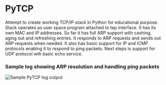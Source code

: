 # PyTCP

Attempt to create working TCP/IP stack in Python for educational purpose. Stack operates as user space program attached to tap interface. It has its own MAC and IP addresses. So far it has full ARP support with cashing, aging out and refreshing entries. It responds to ARP requests and sends out ARP requests when needed. It also has basic support for IP and ICMP protocols enablng it to respond to ping packets. Next steps is support for UDP protocol wth basic echo service.

### Sample log showing ARP resolution and handling ping packets
![Sample PyTCP log output](https://github.com/ccie18643/PyTCP/blob/main/pictures/log_01.png)
